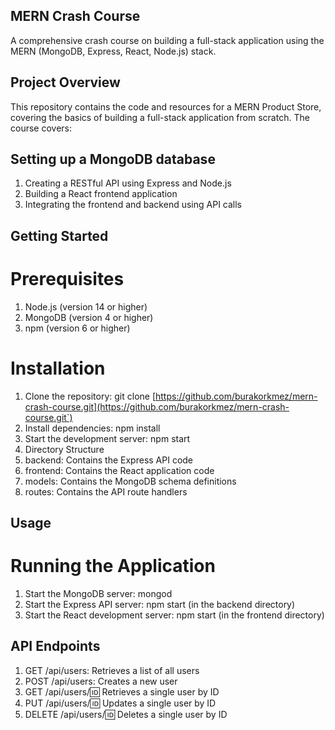 ## MERN Crash Course
A comprehensive crash course on building a full-stack application using the MERN (MongoDB, Express, React, Node.js) stack.

## Project Overview
This repository contains the code and resources for a MERN Product Store, covering the basics of building a full-stack application from scratch. The course covers:

## Setting up a MongoDB database
1. Creating a RESTful API using Express and Node.js
2. Building a React frontend application
3. Integrating the frontend and backend using API calls

## Getting Started
# Prerequisites
1. Node.js (version 14 or higher)
2. MongoDB (version 4 or higher)
3. npm (version 6 or higher)

# Installation
1. Clone the repository: git clone [https://github.com/burakorkmez/mern-crash-course.git](https://github.com/burakorkmez/mern-crash-course.git`)
2. Install dependencies: npm install
3. Start the development server: npm start
4. Directory Structure
5. backend: Contains the Express API code
6. frontend: Contains the React application code
7. models: Contains the MongoDB schema definitions
8. routes: Contains the API route handlers

## Usage
# Running the Application
1. Start the MongoDB server: mongod
2. Start the Express API server: npm start (in the backend directory)
3. Start the React development server: npm start (in the frontend directory)

## API Endpoints
1. GET /api/users: Retrieves a list of all users
2. POST /api/users: Creates a new user
3. GET /api/users/:id: Retrieves a single user by ID
4. PUT /api/users/:id: Updates a single user by ID
5. DELETE /api/users/:id: Deletes a single user by ID
